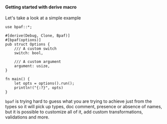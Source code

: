 #### Getting started with derive macro

Let's take a look at a simple example

```no_run
use bpaf::*;

#[derive(Debug, Clone, Bpaf)]
#[bpaf(options)]
pub struct Options {
    /// A custom switch
    switch: bool,

    /// A custom argument
    argument: usize,
}

fn main() {
    let opts = options().run();
    println!("{:?}", opts)
}
```

`bpaf` is trying hard to guess what you are trying to achieve just from the types so it will
pick up types, doc comment, presence or absence of names, but it is possible to customize all
of it, add custom transformations, validations and more.
